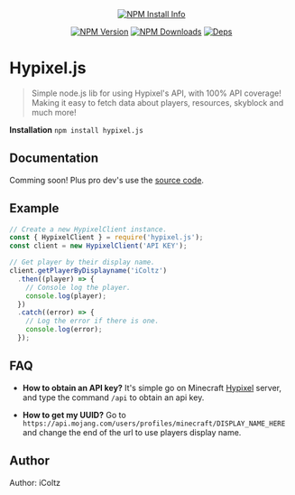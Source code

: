 <div align="center">
    <a href="https://nodei.co/npm/hypixel.js/"><img src="https://nodei.co/npm/hypixel.js.png?downloads=true" alt="NPM Install Info" /></a>
  <br />
  <p>
    <a href="https://www.npmjs.com/package/hypixel.js"><img src="https://img.shields.io/npm/v/hypixel.js.svg" alt="NPM Version" /></a>
    <a href="https://www.npmjs.com/package/hypixel.js"><img src="https://img.shields.io/npm/dt/hypixel.js.svg" alt="NPM Downloads" /></a>
    <a href="https://img.shields.io/david/iColtz/hypixel.js"><img src="https://img.shields.io/david/iColtz/hypixel.js" alt="Deps" /></a>
  </p>
  <p>
  </p>
</div>

# Hypixel.js
> Simple node.js lib for using Hypixel's API, with 100% API coverage! Making it easy to fetch data about players, resources, skyblock and much more!

**Installation**
`npm install hypixel.js` 

## Documentation
Comming soon!
Plus pro dev's use the [source code](https://github.com/iColtz/hypixel.js/blob/main/src/lib/HypixelClient.js).

## Example
```js
// Create a new HypixelClient instance.
const { HypixelClient } = require('hypixel.js');
const client = new HypixelClient('API KEY');

// Get player by their display name.
client.getPlayerByDisplayname('iColtz')
  .then((player) => {
	// Console log the player.
    console.log(player);
  })
  .catch((error) => {	
	// Log the error if there is one.
    console.log(error);
  });
```

## FAQ
- **How to obtain an API key?**
It's simple go on Minecraft [Hypixel](https://hypixel.net/) server, and type the command `/api` to obtain an api key.

- **How to get my UUID?**
	Go to `https://api.mojang.com/users/profiles/minecraft/DISPLAY_NAME_HERE` and change the end of the url to use  players display name.

## Author
Author: iColtz
